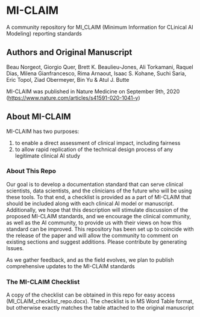 # MI-CLAIM
A community repository for MI_CLAIM (Minimum Information for CLinical AI Modeling) reporting standards 

## Authors and Original Manuscript
Beau Norgeot, Giorgio Quer, Brett K. Beaulieu-Jones, Ali Torkamani, Raquel Dias, Milena Gianfrancesco, Rima Arnaout, Isaac S. Kohane, Suchi Saria, Eric Topol, Ziad Obermeyer, Bin Yu & Atul J. Butte

MI-CLAIM was published in Nature Medicine on September 9th, 2020
(https://www.nature.com/articles/s41591-020-1041-y)

## About MI-CLAIM
MI-CLAIM has two purposes:

1. to enable a direct assessment of clinical impact, including fairness
2. to allow rapid replication of the technical design process of any legitimate clinical AI study

### About This Repo
Our goal is to develop a documentation standard that can serve clinical scientists, data scientists, and the clinicians of the future who will be using these tools. To that end, a checklist is provided as a part of MI-CLAIM that should be included along with each clinical AI model or manuscript. Additionally, we hope that this description will stimulate discussion of the proposed MI-CLAIM standards, and we encourage the clinical community, as well as the AI community, to provide us with their views on how this standard can be improved. This repository has been set up to coincide with the release of the paper and will allow the community to comment on existing sections and suggest additions. Please contribute by generating Issues.

As we gather feedback, and as the field evolves, we plan to publish comprehensive updates to the MI-CLAIM standards

### The MI-CLAIM Checklist
A copy of the checklist can be obtained in this repo for easy access (MI_CLAIM_checklist_repo.docx).
The checklist is in MS Word Table format, but otherwise exactly matches the table attached to the original manuscript

